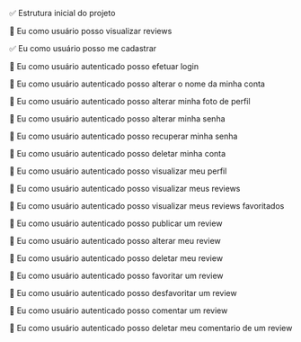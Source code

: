 :white_check_mark: Estrutura inicial do projeto

:black_square_button: Eu como usuário posso visualizar reviews 

:white_check_mark: Eu como usuário posso me cadastrar 

:black_square_button: Eu como usuário autenticado posso efetuar login 

:black_square_button: Eu como usuário autenticado posso alterar o nome da minha conta 

:black_square_button: Eu como usuário autenticado posso alterar minha foto de perfil

:black_square_button: Eu como usuário autenticado posso alterar minha senha 

:black_square_button: Eu como usuário autenticado posso recuperar minha senha 

:black_square_button: Eu como usuário autenticado posso deletar minha conta 

:black_square_button: Eu como usuário autenticado posso visualizar meu perfil

:black_square_button: Eu como usuário autenticado posso visualizar meus reviews 

:black_square_button: Eu como usuário autenticado posso visualizar meus reviews favoritados

:black_square_button: Eu como usuário autenticado posso publicar um review 

:black_square_button: Eu como usuário autenticado posso alterar meu review

:black_square_button: Eu como usuário autenticado posso deletar meu review 

:black_square_button: Eu como usuário autenticado posso favoritar um review 

:black_square_button: Eu como usuário autenticado posso desfavoritar um review 

:black_square_button: Eu como usuário autenticado posso comentar um review 

:black_square_button: Eu como usuário autenticado posso deletar meu comentario de um review 

